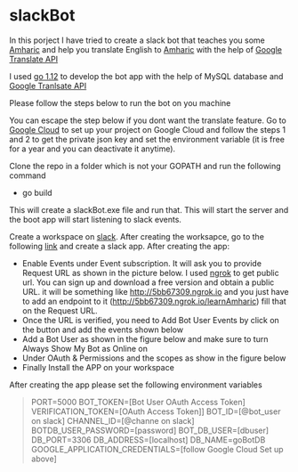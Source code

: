 # slackBot
In this porject I have tried to create a slack bot that teaches you some [Amharic](https://en.wikipedia.org/wiki/Amharic) and help you translate English to [Amharic](https://en.wikipedia.org/wiki/Amharic) with the help of [Google Translate API](https://cloud.google.com/translate/docs/)

I used [go 1.12](https://golang.org/dl/) to develop the bot app with the help of MySQL database and [Google Tranlsate API](https://cloud.google.com/translate/docs/)

Please follow the steps below to run the bot on you machine

You can escape the step below if you dont want the translate feature.
Go to [Google Cloud](https://cloud.google.com/translate/docs/quickstart-client-libraries) to set up your project on Google Cloud and follow the steps 1 and 2 to get the private json key and set the environment variable (it is free for a year and you can deactivate it anytime).

Clone the repo in a folder which is not your GOPATH and run the following command

- go build

This will create a slackBot.exe file and run that. This will start the server and the boot app will start listening to slack events. 

Create a workspace on [slack](https://slack.com/create#email). After creating the worksapce, go to the following [link](https://api.slack.com/apps) and create a slack app.
After creating the app:
- Enable Events under Event subscription. It will ask you to provide Request URL as shown in the picture below. I used [ngrok](https://ngrok.com/) to get public url. You can sign up and download a free version and obtain a public URL. it will be something like http://5bb67309.ngrok.io and you just have to add an endpoint to it (http://5bb67309.ngrok.io/learnAmharic) fill that on the Request URL.
- Once the URL is verified, you need to Add Bot User Events by click on the button and add the events shown below
- Add a Bot User as shown in the figure below and make sure to turn Always Show My Bot as Online on 
- Under OAuth & Permissions and the scopes as show in the figure below
- Finally Install the APP on your workspace

After creating the app please set the following environment variables

>PORT=5000
>BOT_TOKEN=[Bot User OAuth Access Token]
>VERIFICATION_TOKEN=[OAuth Access Token]]
>BOT_ID=[@bot_user on slack]
>CHANNEL_ID=[@channe on slack]
>BOTDB_USER_PASSWORD=[password]
>BOT_DB_USER=[dbuser]
>DB_PORT=3306
>DB_ADDRESS=[localhost]
>DB_NAME=goBotDB
>GOOGLE_APPLICATION_CREDENTIALS=[follow Google Cloud Set up above]